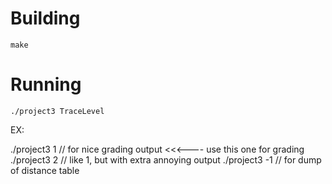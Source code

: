 # Building

    make

# Running

    ./project3 TraceLevel

EX:

   ./project3 1  // for nice grading output <<<---- use this one for grading
   ./project3 2  // like 1, but with extra annoying output
   ./project3 -1 // for dump of distance table

